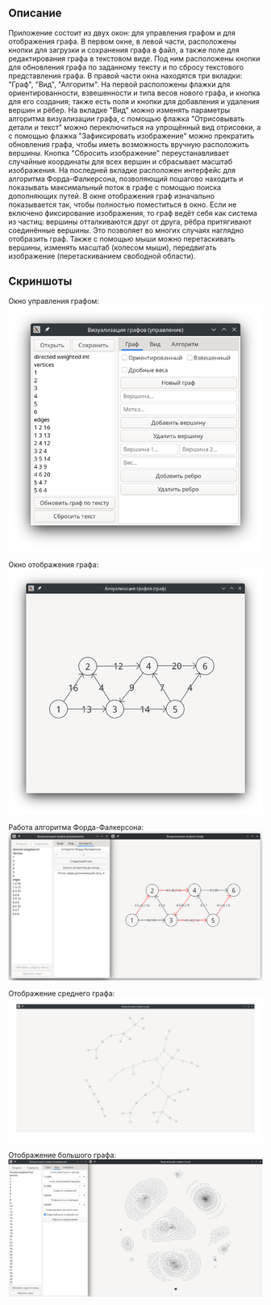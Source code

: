 ## Описание
Приложение состоит из двух окон: для управления графом и для отображения графа. В первом окне, в левой части, расположены кнопки для загрузки и сохранения графа в файл, а также поле для редактирования графа в текстовом виде. Под ним расположены кнопки для обновления графа по заданному тексту и по сбросу текстового представления графа. В правой части окна находятся три вкладки: "Граф", "Вид", "Алгоритм". На первой расположены флажки для ориентированности, взвешенности и типа весов нового графа, и кнопка для его создания; также есть поля и кнопки для добавления и удаления вершин и рёбер. На вкладке "Вид" можно изменять параметры алгоритма визуализации графа, с помощью флажка "Отрисовывать детали и текст" можно переключиться на упрощённый вид отрисовки, а с помощью флажка "Зафиксировать изображение" можно прекратить обновления графа, чтобы иметь возможность вручную расположить вершины. Кнопка "Сбросить изображение" переустанавливает случайные координаты для всех вершин и сбрасывает масштаб изображения. На последней вкладке расположен интерфейс для алгоритма Форда-Фалкерсона, позволяющий пошагово находить и показывать максимальный поток в графе с помощью поиска дополняющих путей. В окне отображения граф изначально показывается так, чтобы полностью поместиться в окно. Если не включено фиксирование изображения, то граф ведёт себя как система из частиц: вершины отталкиваются друг от друга, рёбра притягивают соединённые вершины. Это позволяет во многих случаях наглядно отобразить граф. Также с помощью мыши можно перетаскивать вершины, изменять масштаб (колесом мыши), передвигать изображение (перетаскиванием свободной области).

## Скриншоты
Окно управления графом:
![](doc/screenshot_1.png)

Окно отображения графа:
![](doc/screenshot_2.png)

Работа алгоритма Форда-Фалкерсона:
![](doc/screenshot_3.png)

Отображение среднего графа:
![](doc/screenshot_4.png)

Отображение большого графа:
![](doc/screenshot_5.png)